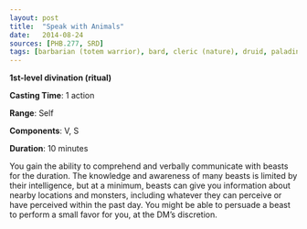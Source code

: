 ```yaml
---
layout: post
title:  "Speak with Animals"
date:   2014-08-24
sources: [PHB.277, SRD]
tags: [barbarian (totem warrior), bard, cleric (nature), druid, paladin (ancients), ranger, level1, ritual, divination]
---
```


**1st-level divination (ritual)**

**Casting Time**: 1 action

**Range**: Self

**Components**: V, S

**Duration**: 10 minutes

You gain the ability to comprehend and verbally communicate with beasts for the duration. The knowledge and awareness of many beasts is limited by their intelligence, but at a minimum, beasts can give you information about nearby locations and monsters, including whatever they can perceive or have perceived within the past day. You might be able to persuade a beast to perform a small favor for you, at the DM’s discretion.
